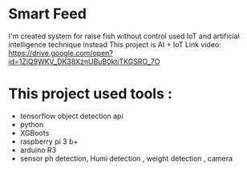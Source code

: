 # Smart Feed 

I'm created system for raise fish without control used IoT and artificial intelligence technique instead 
This project is AI + IoT 
Link video: https://drive.google.com/open?id=1ZiQ9WKV_DK38XznUBuB0ktiTKGSRO_7O

# This project used tools : 
- tensorflow object detection api 
- python
- XGBoots
- raspberry pi 3 b+
- arduino R3
- sensor ph detection, Humi detection , weight detection , camera 
